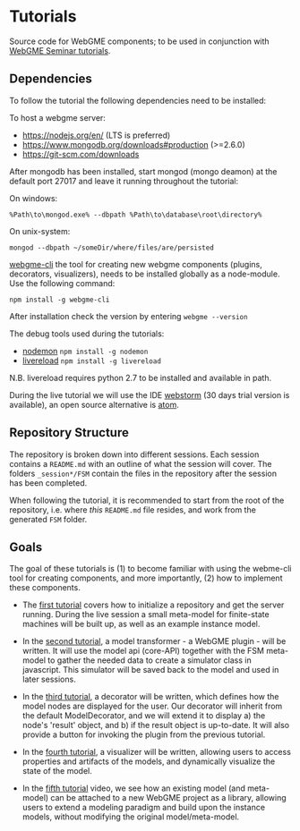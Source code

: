 <!--- USE THESE BRACKETS FOR MARKDOWN COMMENTS-->
# Tutorials
Source code for WebGME components; to be used in conjunction with [WebGME Seminar tutorials](https://www.youtube.com/watch?v=fbDgGCz3piQ&list=PLhvSjgKmeyjhp4_hnf-xPdCgES56dnMJb).

## Dependencies
To follow the tutorial the following dependencies need to be installed:

To host a webgme server:
- https://nodejs.org/en/ (LTS is preferred)
- https://www.mongodb.org/downloads#production (>=2.6.0)
- https://git-scm.com/downloads

After mongodb has been installed, start mongod (mongo deamon) at the default port 27017 and leave it running throughout the
tutorial:

On windows:
```
%Path\to\mongod.exe% --dbpath %Path\to\database\root\directory%
```

On unix-system:
```
mongod --dbpath ~/someDir/where/files/are/persisted
```

[webgme-cli](https://github.com/webgme/webgme-cli) the tool for creating new webgme components (plugins, decorators, visualizers), needs to be installed globally as a node-module. Use the following command:
```
npm install -g webgme-cli
```
After installation check the version by entering `webgme --version`

The debug tools used during the tutorials:
- [nodemon](https://github.com/remy/nodemon) `npm install -g nodemon`
- [livereload](https://www.npmjs.com/package/livereload) `npm install -g livereload`

N.B. livereload requires python 2.7 to be installed and available in path.

During the live tutorial we will use the IDE [webstorm](https://www.jetbrains.com/webstorm/download/#section=windows-version) (30 days trial version is available), an open source alternative is [atom](https://atom.io/).

## Repository Structure
The repository is broken down into different sessions. Each session contains a `README.md` with an outline of what the session will cover. The folders `_session*/FSM` contain the files in the repository after the session has been completed.

When following the tutorial, it is recommended to start from the root of the repository, i.e. where *this* `README.md` file resides, and work from the generated `FSM` folder.

## Goals
The goal of these tutorials is (1) to become familiar with using the webme-cli tool for creating components, and more importantly, (2) how to implement these components.

- The [first tutorial](https://www.youtube.com/watch?v=YKi_256Vy_0&list=PLhvSjgKmeyjhp4_hnf-xPdCgES56dnMJb&index=3) covers how to initialize a repository and get the server running. During the live session a small meta-model for finite-state machines will be built up, as well as an example instance model.

- In the [second tutorial](https://www.youtube.com/watch?v=Ri4IC_u-TO4&list=PLhvSjgKmeyjhp4_hnf-xPdCgES56dnMJb&index=4), a model transformer - a WebGME plugin - will be written. It will use the model api (core-API) together with the FSM meta-model to gather the needed data to create a simulator class in javascript. This simulator will be saved back to the model and used in later sessions.

- In the [third tutorial](https://www.youtube.com/watch?v=ol_Y7Zr5_Ao&index=5&list=PLhvSjgKmeyjhp4_hnf-xPdCgES56dnMJb), a decorator will be written, which defines how the model nodes are displayed for the user. Our decorator will inherit from the default ModelDecorator, and we will extend it to display a) the node's 'result' object, and b) if the result object is up-to-date. It will also provide a button for invoking the plugin from the previous tutorial.

- In the [fourth tutorial](https://www.youtube.com/watch?v=pV4BIBrKrwo&list=PLhvSjgKmeyjhp4_hnf-xPdCgES56dnMJb&index=6), a visualizer will be written, allowing users to access properties and artifacts of the models, and dynamically visualize the state of the model.

- In the [fifth tutorial](https://www.youtube.com/watch?v=PR_EcNss-2g&list=PLhvSjgKmeyjhp4_hnf-xPdCgES56dnMJb&index=7) video, we see how an existing model (and meta-model) can be attached to a new WebGME project as a library, allowing users to extend a modeling paradigm and build upon the instance models, without modifying the original model/meta-model.
